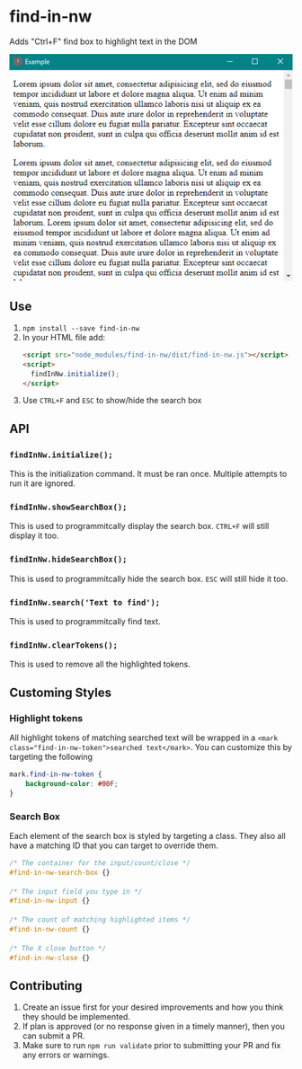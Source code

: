 # find-in-nw

Adds "Ctrl+F" find box to highlight text in the DOM

![Animated example](find-in-nw.gif)




## Use

1. `npm install --save find-in-nw`
1. In your HTML file add:
    ```html
    <script src="node_modules/find-in-nw/dist/find-in-nw.js"></script>
    <script>
      findInNw.initialize();
    </script>
    ```
1. Use `CTRL+F` and `ESC` to show/hide the search box




## API


### `findInNw.initialize();`

This is the initialization command. It must be ran once. Multiple attempts to run it are ignored.


### `findInNw.showSearchBox();`

This is used to programmitcally display the search box. `CTRL+F` will still display it too.


### `findInNw.hideSearchBox();`

This is used to programmitcally hide the search box. `ESC` will still hide it too.


### `findInNw.search('Text to find');`

This is used to programmitcally find text.


### `findInNw.clearTokens();`

This is used to remove all the highlighted tokens.




## Customing Styles


### Highlight tokens

All highlight tokens of matching searched text will be wrapped in a `<mark class="find-in-nw-token">searched text</mark>`. You can customize this by targeting the following

```css
mark.find-in-nw-token {
    background-color: #00F;
}
```


### Search Box

Each element of the search box is styled by targeting a class. They also all have a matching ID that you can target to override them.

```css
/* The container for the input/count/close */
#find-in-nw-search-box {}

/* The input field you type in */
#find-in-nw-input {}

/* The count of matching highlighted items */
#find-in-nw-count {}

/* The X close button */
#find-in-nw-close {}
```




## Contributing

1. Create an issue first for your desired improvements and how you think they should be implemented.
1. If plan is approved (or no response given in a timely manner), then you can submit a PR.
1. Make sure to run `npm run validate` prior to submitting your PR and fix any errors or warnings.
